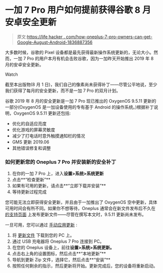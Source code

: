 # 一加 7 Pro 用户如何提前获得谷歌 8 月安卓安全更新

> 原文:[https://life hacker . com/how-oneplus-7-pro-owners-can-get-Google-August-Android-1836887356](https://lifehacker.com/how-oneplus-7-pro-owners-can-get-googles-august-android-1836887356)

大多数时候，谷歌的 Pixel 设备都是最先获得最新操作系统更新的，无论大小。然而，一加 7 Pro 的用户本月有机会击败谷歌，因为一加昨天开始推出 2019 年 8 月的安卓安全更新。

Watch

截至本出版物(8 月 1 日)，我们自己的像素尚未获得补丁——尽管公平地说，至少我们获得了每月的安全更新，而不是一加 7 Pro 的双月计划。

谷歌 2019 年 8 月的安全更新是一加 7 Pro 现已推出的 OxygenOS 9.5.11 更新的一部分(OxygenOS 是一加设备使用的专有基于 Android 的操作系统。)根据补丁说明，OxygenOS 9.5.11 更新还包括:

*   优化的自适应亮度
*   优化游戏的屏幕灵敏度
*   减少了打电话时意外触摸通知栏的情况
*   GMS 更新 2019.06
*   其他错误修复和调整

### 如何更新您的 Oneplus 7 Pro 并安装新的安全补丁

1.  在你的一加 7 Pro 上，进入**设置>系统>系统更新**
2.  点击**“检查更新”**
3.  如果有可用的更新，请点击**“立即下载并安装”**
4.  等待更新过程完成

您可能无法立即获得安全更新，并且由于一加推出了 OxygenOS 空中更新，具体可用时间会有所不同。如果你不想等待，Oneplus 通常会在新文件发布后不久在 [的支持页面](https://www.oneplus.com/support/softwareupgrade) 上发布更新文件——尽管在撰写本文时，9.5.11 更新尚未发布。

一旦可用，您可以通过 [手动应用更新](https://support.oneplus.com/app/answers/detail/a_id/30/related/1/session/L2F2LzEvdGltZS8xNTY0Njg1OTY0L2dlbi8xNTY0Njg1OTY0L3NpZC9mVWVfU2pNc2tqQnM2aElFakRFcHpoNVFRJTdFNFdNMUhxX0RLYWt0bXp0JTdFS0xxQkpZJTdFbU9rV0EwcGZudHJ5X25reVNUNkozOTdxSUZyVVV1aGtNUjFKY2V1MmxMWG1hRktvY2htcjV0OXNlWjZzOU5Rd1ZZSlZvMlElMjElMjE%3D) :

1.  将 [更新文件](https://www.oneplus.com/support/softwareupgrade) 下载到您的 PC 上。
2.  通过 USB 充电器将 Oneplus 7 Pro 连接到 PC。
3.  在您的 Oneplus 设备上，前往**设置>系统>系统更新。**
4.  点击右上角的设置图标，然后点击**“本地更新”**
5.  导航到更新 Zip 文件，选择它，然后点击**“安装”**
6.  按照任何剩余的指示，然后更新将开始。更新完成后，您的设备将重新启动。